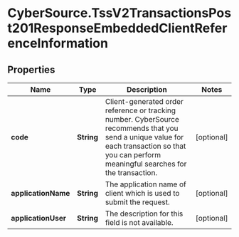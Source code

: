# CyberSource.TssV2TransactionsPost201ResponseEmbeddedClientReferenceInformation

## Properties
Name | Type | Description | Notes
------------ | ------------- | ------------- | -------------
**code** | **String** | Client-generated order reference or tracking number. CyberSource recommends that you send a unique value for each transaction so that you can perform meaningful searches for the transaction.  | [optional] 
**applicationName** | **String** | The application name of client which is used to submit the request. | [optional] 
**applicationUser** | **String** | The description for this field is not available. | [optional] 


